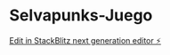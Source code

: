 # Selvapunks-Juego

[Edit in StackBlitz next generation editor ⚡️](https://stackblitz.com/~/github.com/itsMarck/Selvapunks-Juego)